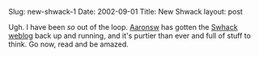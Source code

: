 Slug: new-shwack-1
Date: 2002-09-01
Title: New Shwack
layout: post

Ugh. I have been <i>so</i> out of the loop. <a href="http://www.aaronsw.com/weblog/">Aaronsw</a> has gotten the <a href="http://notabug.com/swhack/latest">Swhack weblog</a> back up and running, and it&#39;s purtier than ever and full of stuff to think. Go now, read and be amazed.
